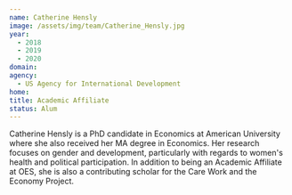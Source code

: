 ```yaml
---
name: Catherine Hensly
image: /assets/img/team/Catherine_Hensly.jpg
year: 
  - 2018
  - 2019
  - 2020
domain:
agency:
  - US Agency for International Development
home: 
title: Academic Affiliate
status: Alum
---
```


Catherine Hensly is a PhD candidate in Economics at American University where she also received her MA degree in Economics. Her research focuses on gender and development, particularly with regards to women's health and political participation. In addition to being an Academic Affiliate at OES, she is also a contributing scholar for the Care Work and the Economy Project.  

